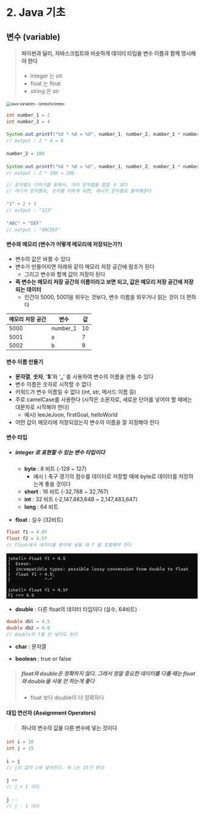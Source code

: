 # 2. Java 기초





## 변수 (variable)

> #### 파이썬과 달리, 자바스크립트와 비슷하게 데이터 타입을 변수 이름과 함께 명시해야 한다
>
> - integer 는 int
> - float 는 float
> - string 은 str

<img src="https://media.geeksforgeeks.org/wp-content/uploads/20230320165436/Variables-Syntax-in-Java.png" alt="Java Variables - GeeksforGeeks" style="zoom: 67%;" />

```java
int number_1 = 2
int number_2 = 4

System.out.printf("%d * %d = %d", number_1, number_2, number_1 * number_2).println()
// output : 2 * 4 = 8
    
number_2 = 100
    
System.out.printf("%d * %d = %d", number_1, number_2, number_1 * number_2).println()
// output : 2 * 100 = 200
```



```java
// 문자열도 더하기를 통해서, 여러 문자열을 합칠 수 있다
// 여기서 문자열과, 숫자를 더하게 되면, 하나의 문자열로 출력해준다

"1" + 2 + 3
// output : "123"
    
"ABC" + "DEF"
// output : "ABCDEF"
```





#### 변수와 메모리 (변수가 어떻게 메모리에 저장되는가?)

- 변수의 값은 바뀔 수 있다
- 변수가 만들어지면 아래와 같이 메모리 저장 공간에 참조가 된다
  - 그리고 변수와 함께 값이 저장이 된다
- **즉 변수는 메모리 저장 공간의 이름이라고 보면 되고, 값은 메모리 저장 공간에 저장되는 데이터**
  - 인간이 5000, 5001을 외우는 것보다, 변수 이름을 외우거나 읽는 것이 더 편하다

| 메모리 저장 공간 | 변수     | 값   |
| ---------------- | -------- | ---- |
| 5000             | number_1 | 10   |
| 5001             | a        | 7    |
| 5002             | b        | 9    |



#### 변수 이름 만들기

- **문자열**, **숫자**, '**$**'와 '**_**' 를 사용하여 변수의 이름을 만들 수 있다
- 변수 이름은 숫자로 시작할 수 없다
- 키워드가 변수 이름일 수 없다 (int, str, 메서드 이름 등)
- 주로 camelCase를 사용한다 (시작은 소문자로, 새로운 단어를 넣어야 할 때에는 대문자로 시작해야 한다)
  - 예시) leeJeJoon, firstGoal, helloWorld
- 어떤 값이 메모리에 저장되었는지 변수의 이름을 잘 지정해야 한다



#### 변수 타입

- ##### integer 로 표현할 수 있는 변수 타입이다

  - **byte** : 8 비트 (-128 ~ 127)
    - 예시 ) 축구 경기의 점수를 데이터로 저장할 때에 byte로 데이터를 저장하는게 좋을 것이다
  - **short** : 16 비트 (-32,768 ~ 32,767)
  - **int** : 32 비트 (-2,147,483,648 ~ 2,147,483,647)
  - **long** : 64 비트

- **float** : 실수 (32비트)

```java
float f1 = 4.0f
float f2 = 4.5f
// float에서 데이터를 변수에 넣을 때 f 를 포함해야 한다
```

<img src="2_Java.assets/image-20230505133906651.png" alt="image-20230505133906651" style="zoom: 80%;" />



- **double** : 다른 float의 데이터 타입이다 (실수, 64비트)

```java
double dbl = 4.5
double db2 = 4.0
// double의 f를 안 넣어도 된다
```



- **char** : 문자열

- **boolean** : true or false



> ##### float와 double은 정확하지 않다. 그래서 정말 중요한 데이터를 다룰 때는 float와 double을 사용 안 하는게 좋다
>
> - float 보다 double이 더 정확하다





#### 대입 연산자 (Assignment Operators)

> #### 하나의 변수의 값을 다른 변수에 넣는 것이다

```java
int i = 10
int j = 15
    
i = j
// j의 값이 i에 넣어진다. 즉 i는 15가 된다
    
j ++
// j + 1 이다
    
j --
// j - 1 이다
```


